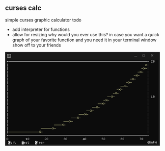 ## curses calc
simple curses graphic calculator
todo
- add interpreter for functions
- allow for resizing
why would you ever use this?
in case you want a quick graph of your favorite function and you need it in your terminal window
show off to your friends

![here is a cool pic](https://raw.githubusercontent.com/pussinboot/curses-calc/master/preview.PNG)